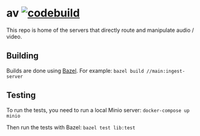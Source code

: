 # av [![codebuild](https://codebuild.us-east-1.amazonaws.com/badges?uuid=eyJlbmNyeXB0ZWREYXRhIjoiU0ppc3lyL1hkUDkvaHVuRm54MGdkUU9xUXFuSjVyaktVdnJ6clR2bk5JQUNvd0xVTGN6VFBXK2RnR1REejlMZHAyZGVTTmVPK3BZMG5WTUprMjc4elZBPSIsIml2UGFyYW1ldGVyU3BlYyI6IlQ0aWRlUlhvYTltT0VVY3EiLCJtYXRlcmlhbFNldFNlcmlhbCI6MX0%3D&branch=master)](https://console.aws.amazon.com/codebuild/home?region=us-east-1#/projects)

This repo is home of the servers that directly route and manipulate audio / video.

## Building

Builds are done using [Bazel](https://bazel.build/). For example: `bazel build //main:ingest-server`

## Testing

To run the tests, you need to run a local Minio server: `docker-compose up minio`

Then run the tests with Bazel: `bazel test lib:test`
